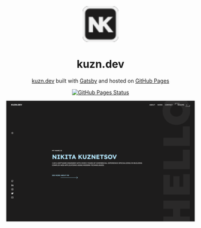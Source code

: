 <div align="center">
  <img alt="Logo" src="https://raw.githubusercontent.com/kuzn5298/kuzn.dev/b8debd6e2f5c847cbe2950c9e5d34c95b2674c54/src/images/logo.svg" width="96" />
</div>
<h1 align="center">
  kuzn.dev
</h1>
<p align="center">
  <a href="https://kuzn.dev" target="_blank">kuzn.dev</a> built with <a href="https://www.gatsbyjs.org/" target="_blank">Gatsby</a> and hosted on <a href="https://pages.github.com//" target="_blank">GitHub Pages</a>
</p>
<p align="center">
  <a href="https://github.com/kuzn5298/kuzn.dev/actions/workflows/deploy.yml" target="_blank">
    <img src="https://github.com/kuzn5298/kuzn.dev/actions/workflows/deploy.yml/badge.svg" alt="GitHub Pages Status" />
  </a>
</p>

<style>
    .preview-container {
        position: relative;
    }

    .preview {
        position: absolute;
        top: 0;
        left: 0;
        right: 0;
        animation: animate 10s ease-in-out infinite alternate;
    }

    @keyframes animate {
        0%, 20% {
            clip-path: polygon(0% 0%, 0% 100%, 100% 100%, 100% 0%);
        }
        80%, 100% {
            clip-path: polygon(100% 0%, 100% 100%, 100% 100%, 100% 0%);
        }
    }
</style>
<div class="preview-container">
    <img class="preview" src="https://raw.githubusercontent.com/kuzn5298/kuzn.dev/main/content/works/kuzn.dev/previews/laptop_dark_preview.png" alt="Dark mode" />
    <img src="https://raw.githubusercontent.com/kuzn5298/kuzn.dev/main/content/works/kuzn.dev/previews/laptop_light_preview.png" alt="Light mode" />
</div>
